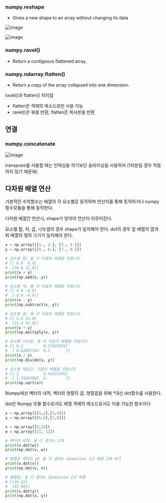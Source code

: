 ### numpy.reshape
- Gives a new shape to an array without changing its data

![image](https://github.com/Lanvizu/just_records/assets/121706341/d79cb820-a6ea-4c82-aa30-0f0a28e24582)

![image](https://github.com/Lanvizu/just_records/assets/121706341/c3bb732a-4c1b-4e82-9045-63cdae06abb0)

### numpy.ravel()
- Return a contiguous flattened array.

### numpy.ndarray.flatten()
- Return a copy of the array collapsed into one dimension.

ravel()과 flatten() 차이점
- flatten은 객체의 매소드로만 사용 가능
- ravel()은 뷰를 반환, flatten은 복사본을 반환

## 연결
### numpy.concatenate

![image](https://github.com/Lanvizu/just_records/assets/121706341/366a60d3-a798-41bd-b584-682bb33172b8)

transpose를 사용할 때는 인덱싱을 하기보단 슬라이싱을 사용하자 (1차원일 경우 작동하지 않기 때문에)

## 다차원 배열 연산

기본적인 수학함수는 배열의 각 요소별로 동작하며 연산자를 통해 동작하거나 numpy 함수모듈을 통해 동작한다.

다차원 배열간 연산시, shape가 맞아야 연산이 이루어진다.

요소별 합, 차, 곱, 나눗셈의 경우 shape가 일치해야 한다.
dot의 경우 앞 배열의 열과 뒤 배열의 행의 크기가 일치해야 한다.

```Python
x = np.array([[1., 2.], [3., 4.]])
y = np.array([[5., 6.], [7., 8.]])

# 요소별 합; 둘 다 다음의 배열을 만듭니다
# [[ 6.0  8.0]
#  [10.0 12.0]]
print(x + y)
print(np.add(x, y))

# 요소별 차; 둘 다 다음의 배열을 만듭니다
# [[-4.0 -4.0]
#  [-4.0 -4.0]]
print(x - y)
print(np.subtract(x, y))

# 요소별 곱; 둘 다 다음의 배열을 만듭니다
# [[ 5.0 12.0]
#  [21.0 32.0]]
print(x * y)
print(np.multiply(x, y))

# 요소별 나눗셈; 둘 다 다음의 배열을 만듭니다
# [[ 0.2         0.33333333]
#  [ 0.42857143  0.5       ]]
print(x / y)
print(np.divide(x, y))

# 요소별 제곱근; 다음의 배열을 만듭니다
# [[ 1.          1.41421356]
#  [ 1.73205081  2.        ]]
print(np.sqrt(x))
```

Numpy에선 벡터의 내적, 벡터와 행렬의 곱, 행렬곱을 위해 *대신 dot함수를 사용한다.

dot은 Numpy 모듈 함수로서도 배열 객체의 메소드로서도 이용 가능한 합수이다

```Python
x = np.array([[1,2],[3,4]])
y = np.array([[5,6],[7,8]])

v = np.array([9,10])
w = np.array([11, 12])

# 벡터의 내적; 둘 다 결과는 219
print(v.dot(w))
print(np.dot(v, w))

# 행렬과 벡터의 곱; 둘 다 결과는 dimension 1인 배열 [29 67]
print(x.dot(v))
print(np.dot(x, v))

# 행렬곱; 둘 다 결과는 dimension 2인 배열
# [[19 22]
#  [43 50]]
print(x.dot(y))
print(np.dot(x, y))
```


